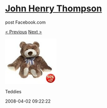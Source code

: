 # [John Henry Thompson](../README.md)
post Facebook.com

[< Previous](2008-04-02-9.md) [Next >](2008-04-02-11.md)

[![](../media/2008-04-02/Teddies-9.jpg)](../README.md)

Teddies

2008-04-02 09:22:22